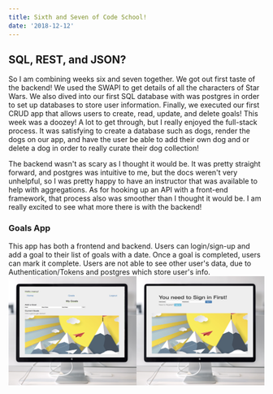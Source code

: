 ```yaml
---
title: Sixth and Seven of Code School!
date: '2018-12-12'
---
```


## SQL, REST, and JSON?
So I am combining weeks six and seven together. We got out first taste of the backend! We used the SWAPI to get details of all the characters of Star Wars. We also dived into our first SQL database with was postgres in order to set up databases to store user information. Finally, we executed our first CRUD app that allows users to create, read, update, and delete goals! This week was a doozey! A lot to get through, but I really enjoyed the full-stack process. It was satisfying to create a database such as dogs, render the dogs on our app, and have the user be able to add their own dog and or delete a dog in order to really curate their dog collection!

The backend wasn't as scary as I thought it would be. It was pretty straight forward, and postgres was intuitive to me, but the docs weren't very unhelpful, so I was pretty happy to have an instructor that was available to help with aggregations. As for hooking up an API with a front-end framework, that process also was smoother than I thought it would be. I am really excited to see what more there is with the backend!

### Goals App
This app has both a frontend and backend. Users can login/sign-up and add a goal to their list of goals with a date. Once a goal is completed, users can mark it complete. Users are not able to see other user's data, due to Authentication/Tokens and postgres which store user's info. 
![alt-text](goals-photo.png)


